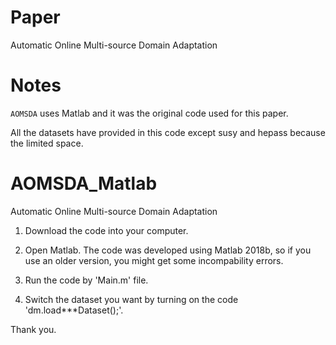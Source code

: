 # Paper

Automatic Online Multi-source Domain Adaptation


# Notes

`AOMSDA` uses Matlab and it was the original code used for this paper. 

All the datasets have provided in this code except susy and hepass because the limited space.


# AOMSDA_Matlab

Automatic Online Multi-source Domain Adaptation

1. Download the code into your computer.

2. Open Matlab. The code was developed using Matlab 2018b, so if you use an older version, you might get some incompability errors.

3. Run the code by 'Main.m' file.

4. Switch the dataset you want by turning on the code 'dm.load***Dataset();'.



Thank you.





